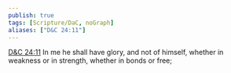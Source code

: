 ```yaml
---
publish: true
tags: [Scripture/DaC, noGraph]
aliases: ["D&C 24:11"]
---
```

[D&C 24:11](https://churchofjesuschrist.org/study/scriptures/dc-testament/dc/24?lang=eng&id=p11#p11) In me he shall have glory, and not of himself, whether in weakness or in strength, whether in bonds or free;
